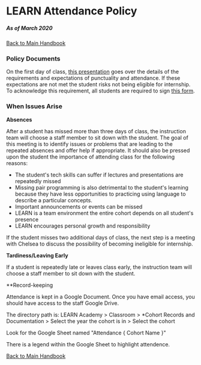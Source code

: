 # LEARN Attendance Policy
##### As of March 2020
[ Back to Main Handbook ](./README.md#instructor-handbook)

### Policy Documents
On the first day of class, [this presentation](https://docs.google.com/presentation/d/1k_S8xsFyOANnzwNUmYeMf-KAuYq5XPY9Vqw6e_Iz7sU/edit#slide=id.p) goes over the details of the requirements and expectations of punctuality and attendance. If these expectations are not met the student risks not being eligible for internship. To acknowledge this requirement, all students are required to sign [this form](https://docs.google.com/document/d/1tvjFpQjgvFkzyYbfnFh7kFDHqvMKTEewRgzARqJ467g/edit#heading=h.ig1j3omjc8u6).

### When Issues Arise

**Absences**

After a student has missed more than three days of class, the instruction team will choose a staff member to sit down with the student. The goal of this meeting is to identify issues or problems that are leading to the repeated absences and offer help if appropriate. It should also be pressed upon the student the importance of attending class for the following reasons:
- The student's tech skills can suffer if lectures and presentations are repeatedly missed
- Missing pair programming is also detrimental to the student's learning because they have less opportunities to practicing using language to describe a particular concepts.
- Important announcements or events can be missed
- LEARN is a team environment the entire cohort depends on all student's presence
- LEARN encourages personal growth and responsibility

If the student misses two additional days of class, the next step is a meeting with Chelsea to discuss the possibility of becoming ineligible for internship.

**Tardiness/Leaving Early**

If a student is repeatedly late or leaves class early, the instruction team will choose a staff member to sit down with the student.

**Record-keeping

Attendance is kept in a Google Document. Once you have email access, you should have access to the staff Google Drive. 

The directory path is: LEARN Academy > Classroom > \*Cohort Records and Documentation > Select the year the cohort is in > Select the cohort

Look for the Google Sheet named "Attendance { Cohort Name }"

There is a legend within the Google Sheet to highlight attendence.

[ Back to Main Handbook ](./README.md#instructor-handbook)
